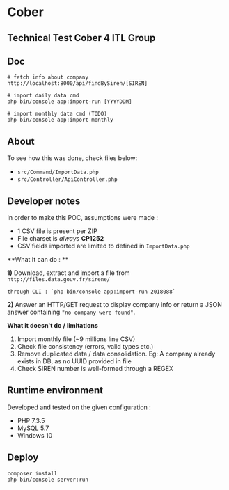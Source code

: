 # Cober

## Technical Test Cober 4 ITL Group

## Doc
```shell script
# fetch info about company
http://localhost:8000/api/findBySiren/[SIREN]

# import daily data cmd 
php bin/console app:import-run [YYYYDDM]

# import monthly data cmd (TODO)
php bin/console app:import-monthly
```
## About

To see how this was done, check files below:
- `src/Command/ImportData.php`
- `src/Controller/ApiController.php`

## Developer notes

In order to make this POC, assumptions were made : 
- 1 CSV file is present per ZIP
- File charset is *always* **CP1252**
- CSV fields imported are limited to defined in `ImportData.php`

**What It can do : **

**1)** Download, extract and import a file from `http://files.data.gouv.fr/sirene/`
    
    through CLI : `php bin/console app:import-run 2018088`

**2)** Answer an HTTP/GET request to display company info or return a JSON answer containing `"no company were found"`.

**What it doesn't do / limitations** 
1) Import monthly file (~9 millions line CSV)
2) Check file consistency (errors, valid types etc.)
3) Remove duplicated data / data consolidation. Eg: A company already exists in DB, as no UUID provided in file
4) Check SIREN number is well-formed through a REGEX

## Runtime environment
Developed and tested on the given configuration : 
- PHP 7.3.5
- MySQL 5.7
- Windows 10

## Deploy 

```
composer install
php bin/console server:run
```                              

